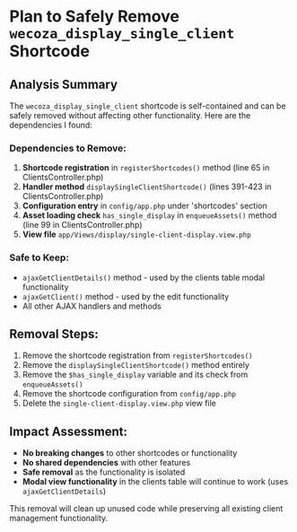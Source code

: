 # Plan to Safely Remove `wecoza_display_single_client` Shortcode

## Analysis Summary
The `wecoza_display_single_client` shortcode is self-contained and can be safely removed without affecting other functionality. Here are the dependencies I found:

### Dependencies to Remove:
1. **Shortcode registration** in `registerShortcodes()` method (line 65 in ClientsController.php)
2. **Handler method** `displaySingleClientShortcode()` (lines 391-423 in ClientsController.php)
3. **Configuration entry** in `config/app.php` under 'shortcodes' section
4. **Asset loading check** `has_single_display` in `enqueueAssets()` method (line 99 in ClientsController.php)
5. **View file** `app/Views/display/single-client-display.view.php`

### Safe to Keep:
- `ajaxGetClientDetails()` method - used by the clients table modal functionality
- `ajaxGetClient()` method - used by the edit functionality
- All other AJAX handlers and methods

## Removal Steps:
1. Remove the shortcode registration from `registerShortcodes()`
2. Remove the `displaySingleClientShortcode()` method entirely
3. Remove the `$has_single_display` variable and its check from `enqueueAssets()`
4. Remove the shortcode configuration from `config/app.php`
5. Delete the `single-client-display.view.php` view file

## Impact Assessment:
- **No breaking changes** to other shortcodes or functionality
- **No shared dependencies** with other features
- **Safe removal** as the functionality is isolated
- **Modal view functionality** in the clients table will continue to work (uses `ajaxGetClientDetails`)

This removal will clean up unused code while preserving all existing client management functionality.
